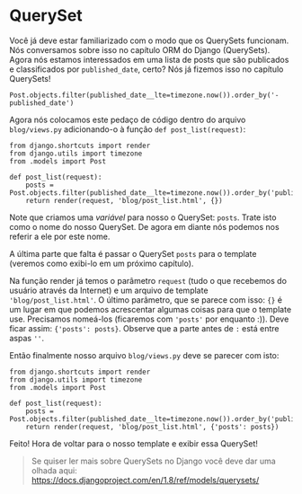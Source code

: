 # QuerySet

Você já deve estar familiarizado com o modo que os QuerySets funcionam. Nós conversamos sobre isso no capítulo ORM do Django (QuerySets). Agora nós estamos interessados em uma lista de posts que são publicados e classificados por `published_date`, certo? Nós já fizemos isso no capítulo QuerySets!

```
Post.objects.filter(published_date__lte=timezone.now()).order_by('-published_date')
```

Agora nós colocamos este pedaço de código dentro do arquivo `blog/views.py` adicionando-o à função `def post_list(request)`:

```
from django.shortcuts import render
from django.utils import timezone
from .models import Post

def post_list(request):
    posts = Post.objects.filter(published_date__lte=timezone.now()).order_by('published_date')
    return render(request, 'blog/post_list.html', {})
```

Note que criamos uma *variável* para nosso o QuerySet: `posts`. Trate isto como o nome do nosso QuerySet. De agora em diante nós podemos nos referir a ele por este nome.

A última parte que falta é passar o QuerySet `posts` para o template (veremos como exibi-lo em um próximo capítulo).

Na função render já temos o parâmetro `request` (tudo o que recebemos do usuário através da Internet) e um arquivo de template `'blog/post_list.html'`. O último parâmetro, que se parece com isso: `{}` é um lugar em que podemos acrescentar algumas coisas para que o template use. Precisamos nomeá-los (ficaremos com `'posts'` por enquanto :)). Deve ficar assim: `{'posts': posts}`. Observe que a parte antes de `:` está entre aspas `''`.

Então finalmente nosso arquivo `blog/views.py` deve se parecer com isto:

```
from django.shortcuts import render
from django.utils import timezone
from .models import Post

def post_list(request):
    posts = Post.objects.filter(published_date__lte=timezone.now()).order_by('published_date')
    return render(request, 'blog/post_list.html', {'posts': posts})
```

Feito! Hora de voltar para o nosso template e exibir essa QuerySet!

> Se quiser ler mais sobre QuerySets no Django você deve dar uma olhada aqui: https://docs.djangoproject.com/en/1.8/ref/models/querysets/
